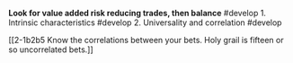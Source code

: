 
**Look for value added risk reducing trades, then balance** #develop 
	1. Intrinsic characteristics #develop 
	2. Universality and correlation #develop 

[[2-1b2b5 Know the correlations between your bets. Holy grail is fifteen or so uncorrelated bets.]]